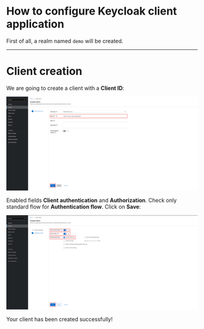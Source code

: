 How to configure Keycloak client application
============================================

First of all, a realm named `demo` will be created.

---

# Client creation

We are going to create a client with a **Client ID**:

![Image](screenshots/create_application_client_first_step.png)

Enabled fields **Client authentication** and **Authorization**.
Check only standard flow for **Authentication flow**.
Click on **Save**:

![Image](screenshots/create_client_last_step.png)

Your client has been created successfully!